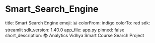# Smart_Search_Engine
title: Smart Search Engine
emoji: 📊
colorFrom: indigo
colorTo: red
sdk: streamlit
sdk_version: 1.40.0
app_file: app.py
pinned: false
short_description: 📚 Analytics Vidhya Smart Course Search Project
